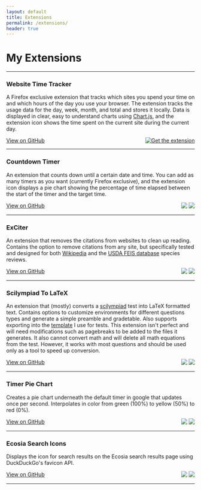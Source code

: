 ```yaml
---
layout: default
title: Extensions
permalink: /extensions/
header: true
---
```


# My Extensions

---

### Website Time Tracker  

A Firefox exclusive extension that tracks which sites you spend your time on and which hours of the day you use your browser. The extension tracks the usage data for the day, week, month, and total and stores it locally. Data is displayed in clear, easy to understand charts using [Chart.js](https://www.chartjs.org/ "Chart.js"), and the extension icon shows the time spent on the current site during the current day.  

<a href="https://github.com/lastlegume/WebsiteTimeTracker" class="btn btn-github" style = "float:left;"><span class="icon"></span>View on GitHub</a>

<div style="text-align: right">  
 <a href = "https://addons.mozilla.org/en-US/firefox/addon/website-time-tracker/"><img src = "https://blog.mozilla.org/addons/files/2015/11/get-the-addon.png" title = "Get the extension"></a>
</div>

---

### Countdown Timer

An extension that counts down until a certain date and time. You can add as many timers as you want (currently Firefox exclusive), and the extension icon displays a pie chart showing the percentage of time elapsed between the start of the timer and the target time. 

<a href="https://github.com/lastlegume/Countdown-Timer" class="btn btn-github" style = "float:left;"><span class="icon"></span>View on GitHub</a>

<div style="text-align: right">  
<a class = "extension-link" title = "Get the extension" href = "https://chrome.google.com/webstore/detail/countdown-timer/ihigneebhahgionaapclffdgiemkacib"><img src = "https://storage.googleapis.com/web-dev-uploads/image/WlD8wC6g8khYWPJUsQceQkhXSlv1/UV4C4ybeBTsZt43U4xis.png"></a>     <a class = "extension-link" title = "Get the extension" href = "https://addons.mozilla.org/en-US/firefox/addon/countdown-timer/"><img src = "https://blog.mozilla.org/addons/files/2015/11/get-the-addon.png"></a>

</div>

---

<h3 id="exciter">ExCiter</h3>

An extension that removes the citations from websites to clean up reading. Contains the option to remove citations from any site, but specifically tested and designed for both [Wikipedia](https://www.wikipedia.org/) and the [USDA FEIS database](https://www.feis-crs.org/feis/) species reviews. 

<a href="https://github.com/lastlegume/ExCiter" class="btn btn-github" style = "float:left;"><span class="icon"></span>View on GitHub</a>

<div style="text-align: right"> <a class = "extension-link" title = "Get the extension" href = "https://chrome.google.com/webstore/detail/exciter/eajamcgdondjhilgabhnebphhlnbdhnf"><img src = "https://storage.googleapis.com/web-dev-uploads/image/WlD8wC6g8khYWPJUsQceQkhXSlv1/UV4C4ybeBTsZt43U4xis.png"></a>
<a class = "extension-link" title = "Get the extension" href = "https://addons.mozilla.org/en-US/firefox/addon/exciter/"><img src = "https://blog.mozilla.org/addons/files/2015/11/get-the-addon.png"></a> </div>

---

<h3 id="stl">Scilympiad To LaTeX</h3>

An extension that (mostly) converts a [scilympiad](https://scilympiad.com/) test into LaTeX formatted text. Contains options to customize environments for different questions types and generate a simple preamble and gradetable. Also supports exporting into the [template](https://www.overleaf.com/read/sbqqkdxcgzdx#31493d) I use for tests. 
This extension isn't perfect and will need modifications such as pagebreaks to be added to the files it generates. It also cannot convert math and will delete all math equations from the test. However, it works with most questions and should be used only as a tool to speed up conversion.

<a href="https://github.com/lastlegume/ScilympiadToLaTeX" class="btn btn-github" style = "float:left;"><span class="icon"></span>View on GitHub</a>

<div style="text-align: right"> <a class = "extension-link" title = "Get the extension" href = "https://chrome.google.com/webstore/detail/scilympiadtolatex/ompkjeefecnmejcmanlofimmclifefde"><img src = "https://storage.googleapis.com/web-dev-uploads/image/WlD8wC6g8khYWPJUsQceQkhXSlv1/UV4C4ybeBTsZt43U4xis.png"></a>     <a class = "extension-link" title = "Get the extension" href = "https://addons.mozilla.org/en-US/firefox/addon/scilympiadtolatex/"><img src = "https://blog.mozilla.org/addons/files/2015/11/get-the-addon.png"></a> </div>

---

### Timer Pie Chart

Creates a pie chart underneath the default timer in google that updates once per second. Interpolates in color from green (100%) to yellow (50%) to red (0%). 

<a href="https://github.com/lastlegume/TimerPieChart" class="btn btn-github" style = "float:left;"><span class="icon"></span>View on GitHub</a>

<div style="text-align: right"> <a class = "extension-link" title = "Get the extension" href = "https://chrome.google.com/webstore/detail/timer-pie-chart/omipgihnnkfeijiaacgfiieacjgaepii"><img src = "https://storage.googleapis.com/web-dev-uploads/image/WlD8wC6g8khYWPJUsQceQkhXSlv1/UV4C4ybeBTsZt43U4xis.png"></a>     <a class = "extension-link" title = "Get the extension" href = "https://addons.mozilla.org/en-US/firefox/addon/timer-pie-chart/"><img src = "https://blog.mozilla.org/addons/files/2015/11/get-the-addon.png"></a> </div>

---

### Ecosia Search Icons

Displays the icon for search results on the Ecosia search results page using DuckDuckGo's favicon API. 

<a href="https://github.com/lastlegume/Ecosia-Search-Icons" class="btn btn-github" style = "float:left;"><span class="icon"></span>View on GitHub</a>

<div style="text-align: right"> <a class = "extension-link" title = "Get the extension" href = "https://chromewebstore.google.com/detail/ecosia-search-icons/locnlglgnjoiooffogmnibcipffajajf"><img src = "https://storage.googleapis.com/web-dev-uploads/image/WlD8wC6g8khYWPJUsQceQkhXSlv1/UV4C4ybeBTsZt43U4xis.png"></a>     <a class = "extension-link" title = "Get the extension" href = "https://addons.mozilla.org/en-US/firefox/addon/ecosia-search-icons/"><img src = "https://blog.mozilla.org/addons/files/2015/11/get-the-addon.png"></a> </div>

---